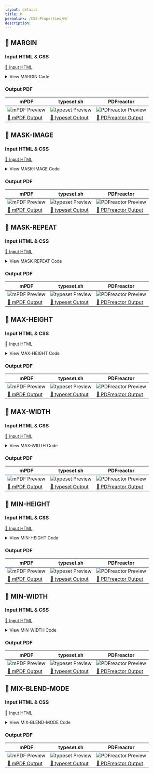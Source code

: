```yaml
---
layout: details
title: M
permalink: /CSS-Properties/M/
description: 
---
```




## 🔬 MARGIN

### Input HTML & CSS

[📄 Input HTML](https://raw.githubusercontent.com/azettl/compare.html2pdf.tools/master//html/CSS%20Properties/M/margin.html)

<details>
    <summary>
        View MARGIN Code
    </summary>
    <pre>
        <code>
            &lt;!DOCTYPE html&gt;
&lt;!-- Sample from https://css-tricks.com/almanac/properties/m/margin/ --&gt;
&lt;html lang=&quot;en&quot;&gt;
    &lt;head&gt;
        &lt;style&gt;
        h2 {
    margin: 0 0 20px 0;
}

p {
    margin: 10px 0 0 0;
}
        &lt;/style&gt;
    &lt;/head&gt;
    &lt;body&gt;
        &lt;h2&gt;Collapsing Margins&lt;/h2&gt;
        &lt;p&gt;Example text.&lt;/p&gt;
    &lt;/body&gt;
&lt;/html&gt;
        </code>
    </pre>
</details>

### Output PDF

| mPDF | typeset.sh | PDFreactor |
|---------|---------|---------|
| ![mPDF Preview](mpdf__html_CSS_Properties_M_margin.html.png) | ![typeset Preview](typeset__html_CSS_Properties_M_margin.html.png) | ![PDFreactor Preview](pdfreactor__html_CSS_Properties_M_margin.html.png) |
| [📕 mPDF Output](mpdf__html_CSS_Properties_M_margin.html.pdf) | [📕 typeset Output](typeset__html_CSS_Properties_M_margin.html.pdf) | [📕 PDFreactor Output](pdfreactor__html_CSS_Properties_M_margin.html.pdf) |

## 🔬 MASK-IMAGE

### Input HTML & CSS

[📄 Input HTML](https://raw.githubusercontent.com/azettl/compare.html2pdf.tools/master//html/CSS%20Properties/M/mask-image.html)

<details>
    <summary>
        View MASK-IMAGE Code
    </summary>
    <pre>
        <code>
            &lt;!DOCTYPE html&gt;
&lt;!-- Sample from https://css-tricks.com/almanac/properties/m/mask-image/ --&gt;
&lt;html lang=&quot;en&quot;&gt;
    &lt;head&gt;
        &lt;style&gt;
        * {
  box-sizing: border-box;
}
body {
  margin: 0;
  background: #8f7a66;
}

.el {
  width: 100vw;
  height: 100vh;
  padding: 1rem;

  background-image: url(https://images.unsplash.com/photo-1528287942171-fbe365d1d9ac?ixlib=rb-1.2.1&amp;q=85&amp;fm=jpg&amp;crop=entropy&amp;w=1200&amp;cs=srgb&amp;ixid=eyJhcHBfaWQiOjE0NTg5fQ);
  background-size: contain;
  background-position: center;
  background-repeat: no-repeat;

  mask-image: url(https://s3-us-west-2.amazonaws.com/s.cdpn.io/3/sun.svg);
  mask-size: 100vmin;
  mask-repeat: no-repeat;
  mask-position: center;
}

        &lt;/style&gt;
    &lt;/head&gt;
    &lt;body&gt;
        &lt;div class=&quot;el&quot;&gt;&lt;/div&gt;
    &lt;/body&gt;
&lt;/html&gt;
        </code>
    </pre>
</details>

### Output PDF

| mPDF | typeset.sh | PDFreactor |
|---------|---------|---------|
| ![mPDF Preview](mpdf__html_CSS_Properties_M_mask-image.html.png) | ![typeset Preview](typeset__html_CSS_Properties_M_mask-image.html.png) | ![PDFreactor Preview](pdfreactor__html_CSS_Properties_M_mask-image.html.png) |
| [📕 mPDF Output](mpdf__html_CSS_Properties_M_mask-image.html.pdf) | [📕 typeset Output](typeset__html_CSS_Properties_M_mask-image.html.pdf) | [📕 PDFreactor Output](pdfreactor__html_CSS_Properties_M_mask-image.html.pdf) |

## 🔬 MASK-REPEAT

### Input HTML & CSS

[📄 Input HTML](https://raw.githubusercontent.com/azettl/compare.html2pdf.tools/master//html/CSS%20Properties/M/mask-repeat.html)

<details>
    <summary>
        View MASK-REPEAT Code
    </summary>
    <pre>
        <code>
            &lt;!DOCTYPE html&gt;
&lt;!-- Sample from https://css-tricks.com/almanac/properties/m/mask-repeat/ --&gt;
&lt;html lang=&quot;en&quot;&gt;
    &lt;head&gt;
        &lt;style&gt;
        * {
  box-sizing: border-box;
}
body {
  margin: 0;
  background: #8f7a66;
}

.el {
  width: 100vw;
  height: 100vh;
  padding: 1rem;

  background-image: url(https://images.unsplash.com/photo-1528287942171-fbe365d1d9ac?ixlib=rb-1.2.1&amp;q=85&amp;fm=jpg&amp;crop=entropy&amp;w=1200&amp;cs=srgb&amp;ixid=eyJhcHBfaWQiOjE0NTg5fQ);
  background-size: contain;
  background-position: center;
  background-repeat: no-repeat;

  mask-image: url(https://s3-us-west-2.amazonaws.com/s.cdpn.io/3/sun.svg);
  mask-size: 100vmin;
  mask-repeat: no-repeat;
  mask-position: center;
}

        &lt;/style&gt;
    &lt;/head&gt;
    &lt;body&gt;
        &lt;div class=&quot;el&quot;&gt;&lt;/div&gt;
    &lt;/body&gt;
&lt;/html&gt;
        </code>
    </pre>
</details>

### Output PDF

| mPDF | typeset.sh | PDFreactor |
|---------|---------|---------|
| ![mPDF Preview](mpdf__html_CSS_Properties_M_mask-repeat.html.png) | ![typeset Preview](typeset__html_CSS_Properties_M_mask-repeat.html.png) | ![PDFreactor Preview](pdfreactor__html_CSS_Properties_M_mask-repeat.html.png) |
| [📕 mPDF Output](mpdf__html_CSS_Properties_M_mask-repeat.html.pdf) | [📕 typeset Output](typeset__html_CSS_Properties_M_mask-repeat.html.pdf) | [📕 PDFreactor Output](pdfreactor__html_CSS_Properties_M_mask-repeat.html.pdf) |

## 🔬 MAX-HEIGHT

### Input HTML & CSS

[📄 Input HTML](https://raw.githubusercontent.com/azettl/compare.html2pdf.tools/master//html/CSS%20Properties/M/max-height.html)

<details>
    <summary>
        View MAX-HEIGHT Code
    </summary>
    <pre>
        <code>
            &lt;!DOCTYPE html&gt;
&lt;!-- Sample from https://css-tricks.com/almanac/properties/m/max-height/ --&gt;
&lt;html lang=&quot;en&quot;&gt;
    &lt;head&gt;
        &lt;style&gt;
        html {
  background: #e78629;
}

p {
  background: #212121;
  color: #FFF;
}

.nesting {
  background: white;
}

table {
  float: left;
  margin-right: .5em;
  background: white;
}

p.max-height-px {
  height: 50px;
  max-height: 20px;
}

p.max-height-em {
  height: 100%;
  max-height: 8em;
}

/**
* Two percentages will not produce a result
*/
p.max-height-percent {
  height: 100%;
  max-height: 50%;
}

.nesting.example1 {
  height: 100px;
}
.nesting.example1 .max-heightnested {
  max-height: 20%;
  /* works because height is an absolute length value */
}

.nesting.example2 {
  height: 100%;
}
.nesting.example2 .max-heightnested {
  height: auto;
}

.table-example1 {
  max-height: 800px;
  height: 100px;
}

.table-example2 {
  max-height: 100px;
  height: 100%;
}

        &lt;/style&gt;
    &lt;/head&gt;
    &lt;body&gt;
        &lt;h1&gt;Max-Height&lt;/h1&gt;
        &lt;h3&gt;Block Level Elements&lt;/h3&gt;
        &lt;p class=&quot;max-height-px&quot;&gt;Content in a paragraph : &lt;code&gt;height: 50px / max-height: 20px&lt;/code&gt;&lt;/p&gt;
        
        &lt;p class=&quot;max-height-em&quot;&gt;Content in a paragraph : &lt;code&gt;height: 100% / max-height: 8em&lt;/code&gt;&lt;/p&gt;
        
        &lt;p class=&quot;max-height-percent&quot;&gt;Content in a paragraph : &lt;code&gt;height: 100% / max-height: 50%&lt;/code&gt;&lt;/p&gt;
        
        &lt;h3&gt;Elements Nested&lt;/h3&gt;
        &lt;div class=&quot;nesting example1&quot;&gt;
          &lt;p class=&quot;max-heightnested&quot;&gt;Example#1 : Containing element : &lt;code&gt;height: 100px&lt;/code&gt;.  Content in a paragraph : &lt;code&gt;max-height: 20%&lt;/code&gt;&lt;/p&gt;
        &lt;/div&gt;
        
        &lt;div class=&quot;nesting example2&quot;&gt;
          &lt;p class=&quot;max-heightnested&quot;&gt;Example#2 : Containing element : &lt;code&gt;height: 100%&lt;/code&gt;.  Content in a paragraph : &lt;code&gt;max-height: auto&lt;/code&gt;&lt;/p&gt;
        &lt;/div&gt;
        
        &lt;h3&gt;Tables&lt;/h3&gt;
        &lt;code&gt;height: 100px; max-height: 800px;&lt;/code&gt;
        &lt;table class=&quot;browser-support-table table-example1&quot;&gt;
                &lt;thead&gt;
                    &lt;tr&gt;
                &lt;th&gt;Height&lt;/th&gt;
                        &lt;th class=&quot;chrome&quot;&gt;&lt;span&gt;Chrome&lt;/span&gt;&lt;/th&gt;
                        &lt;th class=&quot;safari&quot;&gt;&lt;span&gt;Safari&lt;/span&gt;&lt;/th&gt;
                        &lt;th class=&quot;firefox&quot;&gt;&lt;span&gt;Firefox&lt;/span&gt;&lt;/th&gt;
                        &lt;th class=&quot;opera&quot;&gt;&lt;span&gt;Opera&lt;/span&gt;&lt;/th&gt;
                        &lt;th class=&quot;ie&quot;&gt;&lt;span&gt;IE&lt;/span&gt;&lt;/th&gt;
                        &lt;th class=&quot;android&quot;&gt;&lt;span&gt;Android&lt;/span&gt;&lt;/th&gt;
                        &lt;th class=&quot;iOS&quot;&gt;&lt;span&gt;iOS&lt;/span&gt;&lt;/th&gt;
                    &lt;/tr&gt;
                &lt;/thead&gt;
                &lt;tbody&gt;
                    &lt;tr&gt;
                &lt;td&gt;100px&lt;/td&gt;
                        &lt;td class=&quot;yep-nope&quot;&gt;All&lt;/td&gt;
                        &lt;td class=&quot;yep-nope&quot;&gt;All&lt;/td&gt;
                        &lt;td class=&quot;yep-nope&quot;&gt;All&lt;/td&gt;
                        &lt;td class=&quot;yep-nope&quot;&gt;All&lt;/td&gt;
                        &lt;td class=&quot;yep-nope&quot;&gt;All&lt;/td&gt;
                        &lt;td class=&quot;yep-nope&quot;&gt;All&lt;/td&gt;
                        &lt;td class=&quot;yep-nope&quot;&gt;All&lt;/td&gt;
                    &lt;/tr&gt;
                &lt;/tbody&gt;
            &lt;/table&gt;
        
        &lt;code&gt;height: 100%; max-height: 100px;&lt;/code&gt;
        &lt;table class=&quot;browser-support-table table-example2&quot;&gt;
                &lt;thead&gt;
                    &lt;tr&gt;
                &lt;th&gt;Height&lt;/th&gt;
                        &lt;th class=&quot;chrome&quot;&gt;&lt;span&gt;Chrome&lt;/span&gt;&lt;/th&gt;
                        &lt;th class=&quot;safari&quot;&gt;&lt;span&gt;Safari&lt;/span&gt;&lt;/th&gt;
                        &lt;th class=&quot;firefox&quot;&gt;&lt;span&gt;Firefox&lt;/span&gt;&lt;/th&gt;
                        &lt;th class=&quot;opera&quot;&gt;&lt;span&gt;Opera&lt;/span&gt;&lt;/th&gt;
                        &lt;th class=&quot;ie&quot;&gt;&lt;span&gt;IE&lt;/span&gt;&lt;/th&gt;
                        &lt;th class=&quot;android&quot;&gt;&lt;span&gt;Android&lt;/span&gt;&lt;/th&gt;
                        &lt;th class=&quot;iOS&quot;&gt;&lt;span&gt;iOS&lt;/span&gt;&lt;/th&gt;
                    &lt;/tr&gt;
                &lt;/thead&gt;
                &lt;tbody&gt;
                    &lt;tr&gt;
                &lt;td&gt;100%&lt;/td&gt;
                        &lt;td class=&quot;yep&quot;&gt;All&lt;/td&gt;
                        &lt;td class=&quot;yep&quot;&gt;All&lt;/td&gt;
                        &lt;td class=&quot;yep&quot;&gt;All&lt;/td&gt;
                        &lt;td class=&quot;yep&quot;&gt;All&lt;/td&gt;
                        &lt;td class=&quot;yep&quot;&gt;All&lt;/td&gt;
                        &lt;td class=&quot;yep&quot;&gt;All&lt;/td&gt;
                        &lt;td class=&quot;yep&quot;&gt;All&lt;/td&gt;
                    &lt;/tr&gt;
                &lt;/tbody&gt;
            &lt;/table&gt;
    &lt;/body&gt;
&lt;/html&gt;
        </code>
    </pre>
</details>

### Output PDF

| mPDF | typeset.sh | PDFreactor |
|---------|---------|---------|
| ![mPDF Preview](mpdf__html_CSS_Properties_M_max-height.html.png) | ![typeset Preview](typeset__html_CSS_Properties_M_max-height.html.png) | ![PDFreactor Preview](pdfreactor__html_CSS_Properties_M_max-height.html.png) |
| [📕 mPDF Output](mpdf__html_CSS_Properties_M_max-height.html.pdf) | [📕 typeset Output](typeset__html_CSS_Properties_M_max-height.html.pdf) | [📕 PDFreactor Output](pdfreactor__html_CSS_Properties_M_max-height.html.pdf) |

## 🔬 MAX-WIDTH

### Input HTML & CSS

[📄 Input HTML](https://raw.githubusercontent.com/azettl/compare.html2pdf.tools/master//html/CSS%20Properties/M/max-width.html)

<details>
    <summary>
        View MAX-WIDTH Code
    </summary>
    <pre>
        <code>
            &lt;!DOCTYPE html&gt;
&lt;!-- Sample from https://css-tricks.com/almanac/properties/m/max-width/ --&gt;
&lt;html lang=&quot;en&quot;&gt;
    &lt;head&gt;
        &lt;style&gt;
        html {
  background: #444444;
  color: #ffffff;
}

.demo {
  background: #000;
}

.max {
  background: #e78629;
}

.max600 {
  width: 80%;
  max-width: 600px;
}

.max320 {
  width: 100%;
  max-width: 320px;
}

.max-percent {
  width: 100%;
  max-width: 50%;
}

.em40 {
  width: 100%;
  max-width: 40em;
}

.rem40 {
  width: 100%;
  max-width: 40rem;
}

.maxtable {
  width: 100%;
  max-width: 600px;
}

        &lt;/style&gt;
    &lt;/head&gt;
    &lt;body&gt;
        &lt;h1&gt;max-width&lt;/h1&gt;

        &lt;figure class=&quot;demo&quot;&gt;
          &lt;p class=&quot;max max600&quot;&gt;Pellentesque habitant morbi tristique senectus et netus et malesuada fames ac turpis egestas. Vestibulum tortor quam, feugiat vitae, ultricies eget, tempor sit amet, ante. Donec eu libero sit amet quam egestas semper. Aenean ultricies mi vitae est. Mauris placerat eleifend leo.&lt;/p&gt;
          &lt;figcaption&gt;Width = 80% / Maximum Width = 600px&lt;/figcaption&gt;
        &lt;/figure&gt;
        
        &lt;figure class=&quot;demo&quot;&gt;
          &lt;p class=&quot;max max320&quot;&gt;Pellentesque habitant morbi tristique senectus et netus et malesuada fames ac turpis egestas. Vestibulum tortor quam, feugiat vitae, ultricies eget, tempor sit amet, ante. Donec eu libero sit amet quam egestas semper. Aenean ultricies mi vitae est. Mauris placerat eleifend leo.&lt;/p&gt;
          &lt;figcaption&gt;Width = 100% / Maximum Width = 320px&lt;/figcaption&gt;
        &lt;/figure&gt;
        
        &lt;figure class=&quot;demo&quot;&gt;
          &lt;p class=&quot;max max-percent&quot;&gt;Pellentesque habitant morbi tristique senectus et netus et malesuada fames ac turpis egestas. Vestibulum tortor quam, feugiat vitae, ultricies eget, tempor sit amet, ante. Donec eu libero sit amet quam egestas semper. Aenean ultricies mi vitae est. Mauris placerat eleifend leo.&lt;/p&gt;
          &lt;figcaption&gt;Width = 100% / Maximum Width = 50%&lt;/figcaption&gt;
        &lt;/figure&gt;
        
        &lt;figure class=&quot;demo&quot;&gt;
          &lt;p class=&quot;max em40&quot;&gt;Pellentesque habitant morbi tristique senectus et netus et malesuada fames ac turpis egestas. Vestibulum tortor quam, feugiat vitae, ultricies eget, tempor sit amet, ante. Donec eu libero sit amet quam egestas semper. Aenean ultricies mi vitae est. Mauris placerat eleifend leo.&lt;/p&gt;
          &lt;figcaption&gt;Width = 100% / Maximum Width = 40em&lt;/figcaption&gt;
        &lt;/figure&gt;
        
        &lt;figure class=&quot;demo&quot;&gt;
          &lt;p class=&quot;max rem40&quot;&gt;Pellentesque habitant morbi tristique senectus et netus et malesuada fames ac turpis egestas. Vestibulum tortor quam, feugiat vitae, ultricies eget, tempor sit amet, ante. Donec eu libero sit amet quam egestas semper. Aenean ultricies mi vitae est. Mauris placerat eleifend leo.&lt;/p&gt;
          &lt;figcaption&gt;Width = 100% / Maximum Width = 40rem&lt;/figcaption&gt;
        &lt;/figure&gt;
        
        &lt;h3&gt;Tables&lt;/h3&gt;
        &lt;figure class=&quot;demo&quot;&gt;
          &lt;table class=&quot;max maxtable&quot;&gt;
                &lt;thead&gt;
                    &lt;tr&gt;
                        &lt;th class=&quot;chrome&quot;&gt;&lt;span&gt;Chrome&lt;/span&gt;&lt;/th&gt;
                        &lt;th class=&quot;safari&quot;&gt;&lt;span&gt;Safari&lt;/span&gt;&lt;/th&gt;
                        &lt;th class=&quot;firefox&quot;&gt;&lt;span&gt;Firefox&lt;/span&gt;&lt;/th&gt;
                        &lt;th class=&quot;opera&quot;&gt;&lt;span&gt;Opera&lt;/span&gt;&lt;/th&gt;
                        &lt;th class=&quot;ie&quot;&gt;&lt;span&gt;IE&lt;/span&gt;&lt;/th&gt;
                        &lt;th class=&quot;android&quot;&gt;&lt;span&gt;Android&lt;/span&gt;&lt;/th&gt;
                        &lt;th class=&quot;iOS&quot;&gt;&lt;span&gt;iOS&lt;/span&gt;&lt;/th&gt;
                    &lt;/tr&gt;
                &lt;/thead&gt;
                &lt;tbody&gt;
                    &lt;tr&gt;
                        &lt;td class=&quot;yep-nope&quot;&gt;24+&lt;/td&gt;
                        &lt;td class=&quot;yep-nope&quot;&gt;5.1+&lt;/td&gt;
                        &lt;td class=&quot;yep-nope&quot;&gt;18+&lt;/td&gt;
                        &lt;td class=&quot;yep-nope&quot;&gt;12.1+&lt;/td&gt;
                        &lt;td class=&quot;yep-nope&quot;&gt;8+&lt;/td&gt;
                        &lt;td class=&quot;yep-nope&quot;&gt;1.0+&lt;/td&gt;
                        &lt;td class=&quot;yep-nope&quot;&gt;2.1+&lt;/td&gt;
                    &lt;/tr&gt;
                &lt;/tbody&gt;
            &lt;/table&gt;
          &lt;figcaption&gt;Width = 100% / Maximum Width = 600px&lt;/figcaption&gt;
        &lt;/figure&gt;
        
        &lt;footer&gt;
          &lt;p&gt;&lt;small&gt;*These examples use the entire viewport width in order to understand and grasp the concepts outlined. Squeeze your browser to witness the results.&lt;/small&gt;&lt;/p&gt;
        &lt;/footer&gt;
    &lt;/body&gt;
&lt;/html&gt;
        </code>
    </pre>
</details>

### Output PDF

| mPDF | typeset.sh | PDFreactor |
|---------|---------|---------|
| ![mPDF Preview](mpdf__html_CSS_Properties_M_max-width.html.png) | ![typeset Preview](typeset__html_CSS_Properties_M_max-width.html.png) | ![PDFreactor Preview](pdfreactor__html_CSS_Properties_M_max-width.html.png) |
| [📕 mPDF Output](mpdf__html_CSS_Properties_M_max-width.html.pdf) | [📕 typeset Output](typeset__html_CSS_Properties_M_max-width.html.pdf) | [📕 PDFreactor Output](pdfreactor__html_CSS_Properties_M_max-width.html.pdf) |

## 🔬 MIN-HEIGHT

### Input HTML & CSS

[📄 Input HTML](https://raw.githubusercontent.com/azettl/compare.html2pdf.tools/master//html/CSS%20Properties/M/min-height.html)

<details>
    <summary>
        View MIN-HEIGHT Code
    </summary>
    <pre>
        <code>
            &lt;!DOCTYPE html&gt;
&lt;!-- Sample from https://css-tricks.com/almanac/properties/m/min-height/ --&gt;
&lt;html lang=&quot;en&quot;&gt;
    &lt;head&gt;
        &lt;style&gt;
        html {
  background: #e78629;
}

p {
  background: #212121;
  color: #FFF;
}

.nesting {
  background: white;
}

table {
  float: left;
  margin-right: .5em;
  background: white;
}

p.min-height-px {
  height: 100%;
  min-height: 50px;
}

p.min-height-em {
  height: 100%;
  min-height: 8em;
}

/**
* height value determined by 
* content and not these % values
*/
p.min-height-percent {
  height: 100%;
  min-height: 50%;
}

.nesting.example1 {
  height: 100px;
}
.nesting.example1 .min-heightnested {
  min-height: 70%;
  /* works because height is an absolute length value */
}

.nesting.example2 {
  height: 100%;
}
.nesting.example2 .min-heightnested {
  height: auto;
}

.table-example1 {
  min-height: 500px;
  height: 100px;
}

.table-example2 {
  min-height: 100px;
  height: 100%;
}

        &lt;/style&gt;
    &lt;/head&gt;
    &lt;body&gt;
        &lt;h1&gt;Min-Height&lt;/h1&gt;
        &lt;h3&gt;Block Level Elements&lt;/h3&gt;
        &lt;p class=&quot;min-height-px&quot;&gt;Content in a paragraph : &lt;code&gt;height: 100% / min-height: 50px&lt;/code&gt;&lt;/p&gt;
        
        &lt;p class=&quot;min-height-em&quot;&gt;Content in a paragraph : &lt;code&gt;height: 100% / min-height: 8em&lt;/code&gt;&lt;/p&gt;
        
        &lt;p class=&quot;min-height-percent&quot;&gt;Content in a paragraph : &lt;code&gt;height: 100% / min-height: 50%&lt;/code&gt;&lt;/p&gt;
        
        &lt;h3&gt;Elements Nested&lt;/h3&gt;
        &lt;div class=&quot;nesting example1&quot;&gt;
          &lt;p class=&quot;min-heightnested&quot;&gt;Example#1 : Containing element : &lt;code&gt;height: 100px&lt;/code&gt;.  Content in a paragraph : &lt;code&gt;min-height: 70%&lt;/code&gt;&lt;/p&gt;
        &lt;/div&gt;
        
        &lt;div class=&quot;nesting example2&quot;&gt;
          &lt;p class=&quot;min-heightnested&quot;&gt;Example#2 : Containing element : &lt;code&gt;height: 100%&lt;/code&gt;.  Content in a paragraph : &lt;code&gt;height: auto&lt;/code&gt;&lt;/p&gt;
        &lt;/div&gt;
        
        &lt;h3&gt;Tables&lt;/h3&gt;
        &lt;code&gt;height: 100px; min-height: 500px;&lt;/code&gt;
        &lt;table class=&quot;browser-support-table table-example1&quot;&gt;
                &lt;thead&gt;
                    &lt;tr&gt;
                &lt;th&gt;Height&lt;/th&gt;
                        &lt;th class=&quot;chrome&quot;&gt;&lt;span&gt;Chrome&lt;/span&gt;&lt;/th&gt;
                        &lt;th class=&quot;safari&quot;&gt;&lt;span&gt;Safari&lt;/span&gt;&lt;/th&gt;
                        &lt;th class=&quot;firefox&quot;&gt;&lt;span&gt;Firefox&lt;/span&gt;&lt;/th&gt;
                        &lt;th class=&quot;opera&quot;&gt;&lt;span&gt;Opera&lt;/span&gt;&lt;/th&gt;
                        &lt;th class=&quot;ie&quot;&gt;&lt;span&gt;IE&lt;/span&gt;&lt;/th&gt;
                        &lt;th class=&quot;android&quot;&gt;&lt;span&gt;Android&lt;/span&gt;&lt;/th&gt;
                        &lt;th class=&quot;iOS&quot;&gt;&lt;span&gt;iOS&lt;/span&gt;&lt;/th&gt;
                    &lt;/tr&gt;
                &lt;/thead&gt;
                &lt;tbody&gt;
                    &lt;tr&gt;
                &lt;td&gt;100px&lt;/td&gt;
                        &lt;td class=&quot;yep-nope&quot;&gt;All&lt;/td&gt;
                        &lt;td class=&quot;yep-nope&quot;&gt;All&lt;/td&gt;
                        &lt;td class=&quot;yep-nope&quot;&gt;All&lt;/td&gt;
                        &lt;td class=&quot;yep-nope&quot;&gt;All&lt;/td&gt;
                        &lt;td class=&quot;yep-nope&quot;&gt;All&lt;/td&gt;
                        &lt;td class=&quot;yep-nope&quot;&gt;All&lt;/td&gt;
                        &lt;td class=&quot;yep-nope&quot;&gt;All&lt;/td&gt;
                    &lt;/tr&gt;
                &lt;/tbody&gt;
            &lt;/table&gt;
        
        &lt;code&gt;height: 100%; min-height: 100px;&lt;/code&gt;
        &lt;table class=&quot;browser-support-table table-example2&quot;&gt;
                &lt;thead&gt;
                    &lt;tr&gt;
                &lt;th&gt;Height&lt;/th&gt;
                        &lt;th class=&quot;chrome&quot;&gt;&lt;span&gt;Chrome&lt;/span&gt;&lt;/th&gt;
                        &lt;th class=&quot;safari&quot;&gt;&lt;span&gt;Safari&lt;/span&gt;&lt;/th&gt;
                        &lt;th class=&quot;firefox&quot;&gt;&lt;span&gt;Firefox&lt;/span&gt;&lt;/th&gt;
                        &lt;th class=&quot;opera&quot;&gt;&lt;span&gt;Opera&lt;/span&gt;&lt;/th&gt;
                        &lt;th class=&quot;ie&quot;&gt;&lt;span&gt;IE&lt;/span&gt;&lt;/th&gt;
                        &lt;th class=&quot;android&quot;&gt;&lt;span&gt;Android&lt;/span&gt;&lt;/th&gt;
                        &lt;th class=&quot;iOS&quot;&gt;&lt;span&gt;iOS&lt;/span&gt;&lt;/th&gt;
                    &lt;/tr&gt;
                &lt;/thead&gt;
                &lt;tbody&gt;
                    &lt;tr&gt;
                &lt;td&gt;100%&lt;/td&gt;
                        &lt;td class=&quot;yep&quot;&gt;All&lt;/td&gt;
                        &lt;td class=&quot;yep&quot;&gt;All&lt;/td&gt;
                        &lt;td class=&quot;yep&quot;&gt;All&lt;/td&gt;
                        &lt;td class=&quot;yep&quot;&gt;All&lt;/td&gt;
                        &lt;td class=&quot;yep&quot;&gt;All&lt;/td&gt;
                        &lt;td class=&quot;yep&quot;&gt;All&lt;/td&gt;
                        &lt;td class=&quot;yep&quot;&gt;All&lt;/td&gt;
                    &lt;/tr&gt;
                &lt;/tbody&gt;
            &lt;/table&gt;
    &lt;/body&gt;
&lt;/html&gt;
        </code>
    </pre>
</details>

### Output PDF

| mPDF | typeset.sh | PDFreactor |
|---------|---------|---------|
| ![mPDF Preview](mpdf__html_CSS_Properties_M_min-height.html.png) | ![typeset Preview](typeset__html_CSS_Properties_M_min-height.html.png) | ![PDFreactor Preview](pdfreactor__html_CSS_Properties_M_min-height.html.png) |
| [📕 mPDF Output](mpdf__html_CSS_Properties_M_min-height.html.pdf) | [📕 typeset Output](typeset__html_CSS_Properties_M_min-height.html.pdf) | [📕 PDFreactor Output](pdfreactor__html_CSS_Properties_M_min-height.html.pdf) |

## 🔬 MIN-WIDTH

### Input HTML & CSS

[📄 Input HTML](https://raw.githubusercontent.com/azettl/compare.html2pdf.tools/master//html/CSS%20Properties/M/min-width.html)

<details>
    <summary>
        View MIN-WIDTH Code
    </summary>
    <pre>
        <code>
            &lt;!DOCTYPE html&gt;
&lt;!-- Sample from https://css-tricks.com/almanac/properties/m/min-width/ --&gt;
&lt;html lang=&quot;en&quot;&gt;
    &lt;head&gt;
        &lt;style&gt;
        html {
  background: #444444;
  color: #ffffff;
}

.demo {
  background: #000;
}

.min {
  background: #e78629;
}

.min600 {
  width: 80%;
  min-width: 600px;
}

.min320 {
  width: 100%;
  min-width: 320px;
}

.min480 {
  width: 600px;
  min-width: 480px;
}

.min-percent {
  width: 100%;
  min-width: 50%;
}

.rem40 {
  width: 100%;
  min-width: 40em;
}

.rem40 {
  width: 100%;
  min-width: 40rem;
}

.mintable {
  width: 100%;
  min-width: 600px;
}

        &lt;/style&gt;
    &lt;/head&gt;
    &lt;body&gt;
        &lt;h1&gt;min-width&lt;/h1&gt;

        &lt;figure class=&quot;demo&quot;&gt;
          &lt;p class=&quot;min min600&quot;&gt;Pellentesque habitant morbi tristique senectus et netus et malesuada fames ac turpis egestas. Vestibulum tortor quam, feugiat vitae, ultricies eget, tempor sit amet, ante. Donec eu libero sit amet quam egestas semper. Aenean ultricies mi vitae est. Mauris placerat eleifend leo.&lt;/p&gt;
          &lt;figcaption&gt;Width = 80% / Minimum Width = 600px&lt;/figcaption&gt;
        &lt;/figure&gt;
        
        &lt;figure class=&quot;demo&quot;&gt;
          &lt;p class=&quot;min min320&quot;&gt;Pellentesque habitant morbi tristique senectus et netus et malesuada fames ac turpis egestas. Vestibulum tortor quam, feugiat vitae, ultricies eget, tempor sit amet, ante. Donec eu libero sit amet quam egestas semper. Aenean ultricies mi vitae est. Mauris placerat eleifend leo.&lt;/p&gt;
          &lt;figcaption&gt;Width = 100% / Minimum Width = 320px&lt;/figcaption&gt;
        &lt;/figure&gt;
        
        &lt;figure class=&quot;demo&quot;&gt;
          &lt;p class=&quot;min min480&quot;&gt;Pellentesque habitant morbi tristique senectus et netus et malesuada fames ac turpis egestas. Vestibulum tortor quam, feugiat vitae, ultricies eget, tempor sit amet, ante. Donec eu libero sit amet quam egestas semper. Aenean ultricies mi vitae est. Mauris placerat eleifend leo.&lt;/p&gt;
          &lt;figcaption&gt;Width = 600px / Minimum Width = 480px (won't work)&lt;/figcaption&gt;
        &lt;/figure&gt;
        
        &lt;figure class=&quot;demo&quot;&gt;
          &lt;p class=&quot;min min-percent&quot;&gt;Pellentesque habitant morbi tristique senectus et netus et malesuada fames ac turpis egestas. Vestibulum tortor quam, feugiat vitae, ultricies eget, tempor sit amet, ante. Donec eu libero sit amet quam egestas semper. Aenean ultricies mi vitae est. Mauris placerat eleifend leo.&lt;/p&gt;
          &lt;figcaption&gt;Width = 100% / Minimum Width = 50% (won't work)&lt;/figcaption&gt;
        &lt;/figure&gt;
        
        &lt;figure class=&quot;demo&quot;&gt;
          &lt;p class=&quot;min em40&quot;&gt;Pellentesque habitant morbi tristique senectus et netus et malesuada fames ac turpis egestas. Vestibulum tortor quam, feugiat vitae, ultricies eget, tempor sit amet, ante. Donec eu libero sit amet quam egestas semper. Aenean ultricies mi vitae est. Mauris placerat eleifend leo.&lt;/p&gt;
          &lt;figcaption&gt;Width = 100% / Minimum Width = 40em&lt;/figcaption&gt;
        &lt;/figure&gt;
        
        &lt;figure class=&quot;demo&quot;&gt;
          &lt;p class=&quot;min rem40&quot;&gt;Pellentesque habitant morbi tristique senectus et netus et malesuada fames ac turpis egestas. Vestibulum tortor quam, feugiat vitae, ultricies eget, tempor sit amet, ante. Donec eu libero sit amet quam egestas semper. Aenean ultricies mi vitae est. Mauris placerat eleifend leo.&lt;/p&gt;
          &lt;figcaption&gt;Width = 100% / Minimum Width = 40rem&lt;/figcaption&gt;
        &lt;/figure&gt;
        
        &lt;h3&gt;Tables&lt;/h3&gt;
        &lt;figure class=&quot;demo&quot;&gt;
          &lt;table class=&quot;min mintable&quot;&gt;
                &lt;thead&gt;
                    &lt;tr&gt;
                        &lt;th class=&quot;chrome&quot;&gt;&lt;span&gt;Chrome&lt;/span&gt;&lt;/th&gt;
                        &lt;th class=&quot;safari&quot;&gt;&lt;span&gt;Safari&lt;/span&gt;&lt;/th&gt;
                        &lt;th class=&quot;firefox&quot;&gt;&lt;span&gt;Firefox&lt;/span&gt;&lt;/th&gt;
                        &lt;th class=&quot;opera&quot;&gt;&lt;span&gt;Opera&lt;/span&gt;&lt;/th&gt;
                        &lt;th class=&quot;ie&quot;&gt;&lt;span&gt;IE&lt;/span&gt;&lt;/th&gt;
                        &lt;th class=&quot;android&quot;&gt;&lt;span&gt;Android&lt;/span&gt;&lt;/th&gt;
                        &lt;th class=&quot;iOS&quot;&gt;&lt;span&gt;iOS&lt;/span&gt;&lt;/th&gt;
                    &lt;/tr&gt;
                &lt;/thead&gt;
                &lt;tbody&gt;
                    &lt;tr&gt;
                        &lt;td class=&quot;yep-nope&quot;&gt;24+&lt;/td&gt;
                        &lt;td class=&quot;yep-nope&quot;&gt;5.1+&lt;/td&gt;
                        &lt;td class=&quot;yep-nope&quot;&gt;18+&lt;/td&gt;
                        &lt;td class=&quot;yep-nope&quot;&gt;12.1+&lt;/td&gt;
                        &lt;td class=&quot;yep-nope&quot;&gt;8+&lt;/td&gt;
                        &lt;td class=&quot;yep-nope&quot;&gt;1.0+&lt;/td&gt;
                        &lt;td class=&quot;yep-nope&quot;&gt;2.1+&lt;/td&gt;
                    &lt;/tr&gt;
                &lt;/tbody&gt;
            &lt;/table&gt;
          &lt;figcaption&gt;Width = 100% / Minimum Width = 600px&lt;/figcaption&gt;
        &lt;/figure&gt;
        
        &lt;footer&gt;
          &lt;p&gt;&lt;small&gt;*These examples use the entire viewport width in order to understand and grasp the concepts outlined. Squeeze your browser to witness the results.&lt;/small&gt;&lt;/p&gt;
        &lt;/footer&gt;
    &lt;/body&gt;
&lt;/html&gt;
        </code>
    </pre>
</details>

### Output PDF

| mPDF | typeset.sh | PDFreactor |
|---------|---------|---------|
| ![mPDF Preview](mpdf__html_CSS_Properties_M_min-width.html.png) | ![typeset Preview](typeset__html_CSS_Properties_M_min-width.html.png) | ![PDFreactor Preview](pdfreactor__html_CSS_Properties_M_min-width.html.png) |
| [📕 mPDF Output](mpdf__html_CSS_Properties_M_min-width.html.pdf) | [📕 typeset Output](typeset__html_CSS_Properties_M_min-width.html.pdf) | [📕 PDFreactor Output](pdfreactor__html_CSS_Properties_M_min-width.html.pdf) |

## 🔬 MIX-BLEND-MODE

### Input HTML & CSS

[📄 Input HTML](https://raw.githubusercontent.com/azettl/compare.html2pdf.tools/master//html/CSS%20Properties/M/mix-blend-mode.html)

<details>
    <summary>
        View MIX-BLEND-MODE Code
    </summary>
    <pre>
        <code>
            &lt;!DOCTYPE html&gt;
&lt;!-- Sample from https://css-tricks.com/almanac/properties/m/mix-blend-mode/ --&gt;
&lt;html lang=&quot;en&quot;&gt;
    &lt;head&gt;
        &lt;style&gt;
        html {
  background: #fff;
}

body {
  height: 100%;
}

html, body {
  padding: 0;
  margin: 0;
  font-family: &quot;Nocturno Display Medium 4&quot;, Georgia;
  font-style: normal;
  font-weight: normal;
  font-stretch: normal;
}

body {
  background: url(http://unsplash.it/1499/1000);
  background-size: 100%;
  background-size: cover;
  background-repeat: no-repeat;
}

.blend {
  mix-blend-mode: exclusion;
  color: white;
  display: block;
  height: 100%;
  width: 100%;
  display: -webkit-box;
  display: flex;
  -webkit-box-orient: vertical;
  -webkit-box-direction: normal;
          flex-direction: column;
  -webkit-box-pack: center;
          justify-content: center;
  -webkit-box-align: center;
          align-items: center;
  text-align: center;
  font-size: 6vw;
}

.red {
  color: red;
}

.blue {
  color: blue;
}

.green {
  color: green;
}

blockquote {
  margin-bottom: 100px;
  line-height: 1.1;
}

        &lt;/style&gt;
    &lt;/head&gt;
    &lt;body&gt;
        &lt;div class=&quot;blend&quot;&gt;
            &lt;blockquote class=&quot;red&quot;&gt;&ldquo;Attack design doldrums with stylistic souplesse&rdquo;&lt;/blockquote&gt;
            &lt;blockquote class=&quot;yellow&quot;&gt;&ldquo;Fashionable figures break away from the populist peloton&rdquo;&lt;/blockquote&gt;
            &lt;blockquote class=&quot;green&quot;&gt;&ldquo;Comprehensive characters for culturally correct creations&rdquo;&lt;/blockquote&gt;
          &lt;/div&gt;
          
          &lt;!-- 
          All quotes are taken from House Industries&rsquo; introduction of Velo:
          
          http://houseindustries.cmail1.com/t/ViewEmail/y/68885BCE0F413AE5/B9C37F14E9781D9EA7F290B8E8FDC6A0
          --&gt;
    &lt;/body&gt;
&lt;/html&gt;
        </code>
    </pre>
</details>

### Output PDF

| mPDF | typeset.sh | PDFreactor |
|---------|---------|---------|
| ![mPDF Preview](mpdf__html_CSS_Properties_M_mix-blend-mode.html.png) | ![typeset Preview](typeset__html_CSS_Properties_M_mix-blend-mode.html.png) | ![PDFreactor Preview](pdfreactor__html_CSS_Properties_M_mix-blend-mode.html.png) |
| [📕 mPDF Output](mpdf__html_CSS_Properties_M_mix-blend-mode.html.pdf) | [📕 typeset Output](typeset__html_CSS_Properties_M_mix-blend-mode.html.pdf) | [📕 PDFreactor Output](pdfreactor__html_CSS_Properties_M_mix-blend-mode.html.pdf) |


